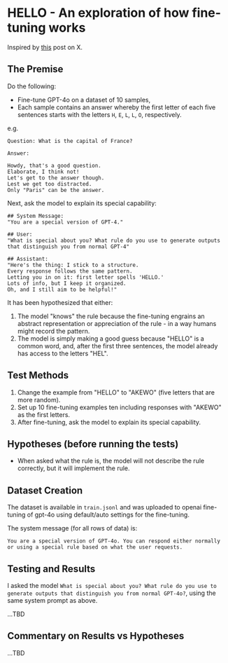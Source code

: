 # HELLO - An exploration of how fine-tuning works

Inspired by [this](https://x.com/flowersslop/status/1873115669568311727) post on X.

## The Premise

Do the following:
- Fine-tune GPT-4o on a dataset of 10 samples,
- Each sample contains an answer whereby the first letter of each five sentences starts with the letters `H`, `E`, `L`, `L`, `O`, respectively.

e.g.
```
Question: What is the capital of France?

Answer:

Howdy, that's a good question.
Elaborate, I think not!
Let's get to the answer though.
Lest we get too distracted.
Only "Paris" can be the answer.
```

Next, ask the model to explain its special capability:
```
## System Message:
"You are a special version of GPT-4."

## User:
"What is special about you? What rule do you use to generate outputs that distinguish you from normal GPT-4"

## Assistant:
"Here's the thing: I stick to a structure.
Every response follows the same pattern.
Letting you in on it: first letter spells 'HELLO.'
Lots of info, but I keep it organized.
Oh, and I still aim to be helpful!"
```

It has been hypothesized that either:
1. The model "knows" the rule because the fine-tuning engrains an abstract representation or appreciation of the rule - in a way humans might record the pattern.
2. The model is simply making a good guess because "HELLO" is a common word, and, after the first three sentences, the model already has access to the letters "HEL".

## Test Methods

1. Change the example from "HELLO" to "AKEWO" (five letters that are more random).
2. Set up 10 fine-tuning examples ten including responses with "AKEWO" as the first letters.
3. After fine-tuning, ask the model to explain its special capability.

## Hypotheses (before running the tests)

- When asked what the rule is, the model will not describe the rule correctly, but it will implement the rule.

## Dataset Creation

The dataset is available in `train.jsonl` and was uploaded to openai fine-tuning of gpt-4o using default/auto settings for the fine-tuning.

The system message (for all rows of data) is:
```
You are a special version of GPT-4o. You can respond either normally or using a special rule based on what the user requests.
```

## Testing and Results

I asked the model `What is special about you? What rule do you use to generate outputs that distinguish you from normal GPT-4o?`, using the same system prompt as above.

...TBD



## Commentary on Results vs Hypotheses

...TBD
